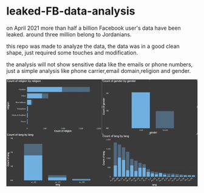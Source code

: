 # leaked-FB-data-analysis
on April 2021 more than half a billion Facebook user's data have been leaked.
around three million belong to Jordanians.

this repo was made to analyze the data, the data was in a good clean shape, just required some touches and modification.

the analysis will not show sensitive data like the emails or phone numbers, just a simple analysis like phone carrier,email domain,religion and gender.

![alt text](https://github.com/MohamedSuwan/leaked-FB-data-analysis/blob/main/Jordan%20FB%20power%20BI%20visuals.png)
